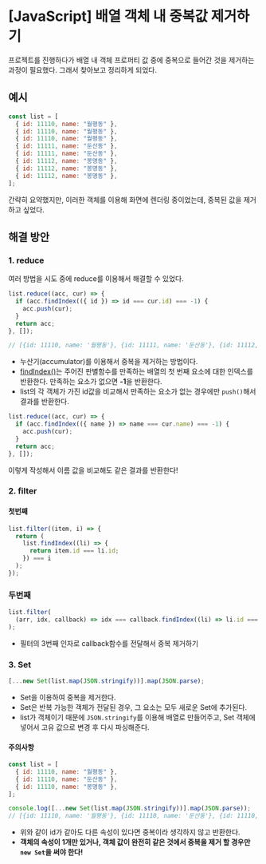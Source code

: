 # [JavaScript] 배열 객체 내 중복값 제거하기

프로젝트를 진행하다가 배열 내 객체 프로퍼티 값 중에 중복으로 들어간 것을 제거하는 과정이 필요했다. 그래서 찾아보고 정리하게 되었다.

## 예시

```js
const list = [
  { id: 11110, name: "월평동" },
  { id: 11110, name: "월평동" },
  { id: 11110, name: "월평동" },
  { id: 11111, name: "둔산동" },
  { id: 11111, name: "둔산동" },
  { id: 11112, name: "봉명동" },
  { id: 11112, name: "봉명동" },
  { id: 11112, name: "봉명동" },
];
```

간략히 요약했지만, 이러한 객체를 이용해 화면에 렌더링 중이었는데, 중복된 값을 제거하고 싶었다.

## 해결 방안

### 1. reduce

여러 방법을 시도 중에 reduce를 이용해서 해결할 수 있었다.

```js
list.reduce((acc, cur) => {
  if (acc.findIndex(({ id }) => id === cur.id) === -1) {
    acc.push(cur);
  }
  return acc;
}, []);

// [{id: 11110, name: '월평동'}, {id: 11111, name: '둔산동'}, {id: 11112, name: '봉명동'}]
```

- 누산기(accumulator)를 이용해서 중복을 제거하는 방법이다.
- [findIndex()](https://developer.mozilla.org/ko/docs/Web/JavaScript/Reference/Global_Objects/Array/findIndex)는 주어진 판별함수를 만족하는 배열의 첫 번째 요소에 대한 인덱스를 반환한다. 만족하는 요소가 없으면 **-1**을 반환한다.
- list의 각 객체가 가진 id값을 비교해서 만족하는 요소가 없는 경우에만 `push()`해서 결과를 반환한다.

```js
list.reduce((acc, cur) => {
  if (acc.findIndex(({ name }) => name === cur.name) === -1) {
    acc.push(cur);
  }
  return acc;
}, []);
```

이렇게 작성해서 이름 값을 비교해도 같은 결과를 반환한다!

### 2. filter

#### 첫번째

```js
list.filter((item, i) => {
  return (
    list.findIndex((li) => {
      return item.id === li.id;
    }) === i
  );
});
```

### 두번째

```js
list.filter(
  (arr, idx, callback) => idx === callback.findIndex((li) => li.id === arr.id)
);
```

- 필터의 3번째 인자로 callback함수를 전달해서 중복 제거하기

### 3. Set

```js
[...new Set(list.map(JSON.stringify))].map(JSON.parse);
```

- Set을 이용하여 중복을 제거한다.
- Set은 반복 가능한 객체가 전달된 경우, 그 요소는 모두 새로운 Set에 추가된다.
- list가 객체이기 때문에 `JSON.stringify`를 이용해 배열로 만들어주고, Set 객체에 넣어서 고유 값으로 변경 후 다시 파싱해준다.

#### 주의사항

```js
const list = [
  { id: 11110, name: "월평동" },
  { id: 11110, name: "둔산동" },
  { id: 11110, name: "봉명동" },
];

console.log([...new Set(list.map(JSON.stringify))].map(JSON.parse));
// [{id: 11110, name: '월평동'}, {id: 11110, name: '둔산동'}, {id: 11110, name: '봉명동'}]
```

- 위와 같이 id가 같아도 다른 속성이 있다면 중복이라 생각하지 않고 반환한다.
- **객체의 속성이 1개만 있거나, 객체 값이 완전히 같은 것에서 중복을 제거 할 경우만 `new Set`을 써야 한다!**
